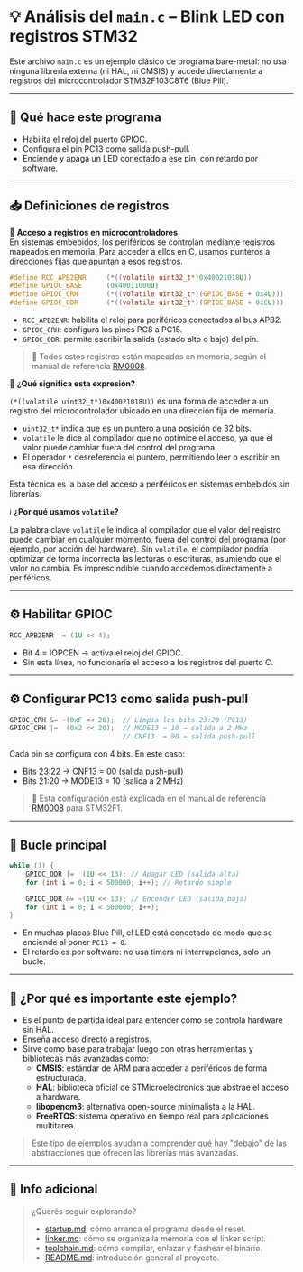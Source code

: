 # 💡 Análisis del `main.c` – Blink LED con registros STM32

Este archivo `main.c` es un ejemplo clásico de programa bare-metal: no usa ninguna librería externa (ni HAL, ni CMSIS) y accede directamente a registros del microcontrolador STM32F103C8T6 (Blue Pill).

---

## 🔧 Qué hace este programa

- Habilita el reloj del puerto GPIOC.
- Configura el pin PC13 como salida push-pull.
- Enciende y apaga un LED conectado a ese pin, con retardo por software.

---

## 📥 Definiciones de registros

📌 **Acceso a registros en microcontroladores**  
En sistemas embebidos, los periféricos se controlan mediante registros mapeados en memoria. Para acceder a ellos en C, usamos punteros a direcciones fijas que apuntan a esos registros.


```c
#define RCC_APB2ENR     (*((volatile uint32_t*)0x40021018U))
#define GPIOC_BASE      (0x40011000U)
#define GPIOC_CRH       (*((volatile uint32_t*)(GPIOC_BASE + 0x4U)))
#define GPIOC_ODR       (*((volatile uint32_t*)(GPIOC_BASE + 0xCU)))
```

- `RCC_APB2ENR`: habilita el reloj para periféricos conectados al bus APB2.
- `GPIOC_CRH`: configura los pines PC8 a PC15.
- `GPIOC_ODR`: permite escribir la salida (estado alto o bajo) del pin.

> 📘 Todos estos registros están mapeados en memoria, según el manual de referencia [RM0008](https://www.st.com/resource/en/reference_manual/rm0008-stm32f101xx-stm32f102xx-stm32f103xx-stm32f105xx-and-stm32f107xx-advanced-armbased-32bit-mcus-stmicroelectronics.pdf).


🧠 **¿Qué significa esta expresión?**

`(*((volatile uint32_t*)0x40021018U))` es una forma de acceder a un registro del microcontrolador ubicado en una dirección fija de memoria.

- `uint32_t*` indica que es un puntero a una posición de 32 bits.
- `volatile` le dice al compilador que no optimice el acceso, ya que el valor puede cambiar fuera del control del programa.
- El operador `*` desreferencia el puntero, permitiendo leer o escribir en esa dirección.

Esta técnica es la base del acceso a periféricos en sistemas embebidos sin librerías.

ℹ️ **¿Por qué usamos `volatile`?**
 
La palabra clave `volatile` le indica al compilador que el valor del registro puede cambiar en cualquier momento, fuera del control del programa (por ejemplo, por acción del hardware). Sin `volatile`, el compilador podría optimizar de forma incorrecta las lecturas o escrituras, asumiendo que el valor no cambia. Es imprescindible cuando accedemos directamente a periféricos.

---

## ⚙️ Habilitar GPIOC

```c
RCC_APB2ENR |= (1U << 4);
```

- Bit 4 = IOPCEN → activa el reloj del GPIOC.
- Sin esta línea, no funcionaría el acceso a los registros del puerto C.

---

## ⚙️ Configurar PC13 como salida push-pull

```c
GPIOC_CRH &= ~(0xF << 20);  // Limpia los bits 23:20 (PC13)
GPIOC_CRH |=  (0x2 << 20);  // MODE13 = 10 → salida a 2 MHz
                            // CNF13  = 00 → salida push-pull
```

Cada pin se configura con 4 bits. En este caso:

- Bits 23:22 → CNF13 = 00 (salida push-pull)
- Bits 21:20 → MODE13 = 10 (salida a 2 MHz)

> 📘 Esta configuración está explicada en el manual de referencia [RM0008](https://www.st.com/resource/en/reference_manual/rm0008-stm32f101xx-stm32f102xx-stm32f103xx-stm32f105xx-and-stm32f107xx-advanced-armbased-32bit-mcus-stmicroelectronics.pdf) para STM32F1.
>
> &#x20;



---

## 🔁 Bucle principal

```c
while (1) {
    GPIOC_ODR |=  (1U << 13); // Apagar LED (salida alta)
    for (int i = 0; i < 500000; i++); // Retardo simple

    GPIOC_ODR &= ~(1U << 13); // Encender LED (salida baja)
    for (int i = 0; i < 500000; i++);
}
```

- En muchas placas Blue Pill, el LED está conectado de modo que se enciende al poner `PC13 = 0`.
- El retardo es por software: no usa timers ni interrupciones, solo un bucle.

---

## 🧠 ¿Por qué es importante este ejemplo?

- Es el punto de partida ideal para entender cómo se controla hardware sin HAL.
- Enseña acceso directo a registros.
- Sirve como base para trabajar luego con otras herramientas y bibliotecas más avanzadas como:
  - **CMSIS**: estándar de ARM para acceder a periféricos de forma estructurada.
  - **HAL**: biblioteca oficial de STMicroelectronics que abstrae el acceso a hardware.
  - **libopencm3**: alternativa open-source minimalista a la HAL.
  - **FreeRTOS**: sistema operativo en tiempo real para aplicaciones multitarea.

> Este tipo de ejemplos ayudan a comprender qué hay "debajo" de las abstracciones que ofrecen las librerías más avanzadas.

---

## 📌 Info adicional

> ¿Querés seguir explorando?
> - [startup.md](startup.md): cómo arranca el programa desde el reset.
> - [linker.md](linker.md): cómo se organiza la memoria con el linker script.
> - [toolchain.md](toolchain.md): cómo compilar, enlazar y flashear el binario.
> - [README.md](../README.md): introducción general al proyecto.

